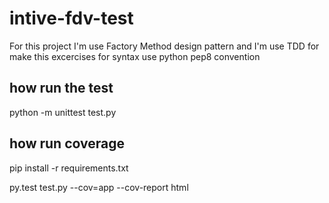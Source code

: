 # intive-fdv-test

For this project I'm use Factory Method design pattern
and I'm use TDD for make this excercises
for syntax use python pep8 convention


## how run the test

python -m unittest test.py


## how run coverage

pip install -r requirements.txt

py.test test.py --cov=app --cov-report html

